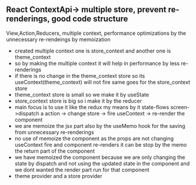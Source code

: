## React ContextApi-> multiple store, prevent re-renderings, good code structure

View,Action,Reducers,
multiple context,
performance optimizations by the unnecessary re-rendeings by memoization


* created multiple context one is store_context and another one is theme_context
* so by making the multiple context it will help in performance by less re-renderings
* if there is no change in the theme_context store so its useContext(theme_context) will not fire same goes for the store_context store
* theme_context store is small so we make it by useState
* store_context store is big so i make it by the reducer
* main focus is to use it like the redux my means by it state-flows screen->dispatch a action -> change store -> fire useContext -> re-render the component
* we are memoize the jsx part also by the useMemo hook for the saving from unnecessary re-renderings
* no use of memoize the component as the props are not changing useContext fire and component re-renders it can be stop by the memo the return part of the component
* we have memoized the component because we are only changing the state by dispatch and not using the updated state in the component and we dont wanted the render part run for that component
* theme provider and a store provider